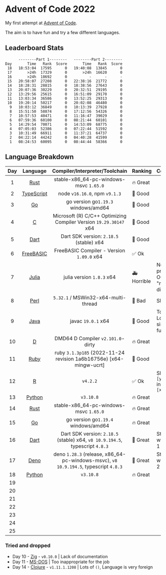 # Advent of Code 2022

My first attempt at [Advent of Code](https://adventofcode.com).

The aim is to have fun and try a few different languages.

## Leaderboard Stats

```plaintext
      --------Part 1--------   --------Part 2--------
Day       Time   Rank  Score       Time   Rank  Score
 18   18:53:04  17595      0   19:40:08  13845      0
 17       >24h  17329      0       >24h  16620      0
 16       >24h  18692      0          -      -      -
 15   20:58:07  27208      0   22:38:16  21772      0
 14   18:28:31  28815      0   18:38:56  27643      0
 13   20:07:36  30229      0   20:32:51  29195      0
 12   13:29:56  25615      0   16:51:09  29170      0
 11   13:03:34  36586      0   13:52:25  29313      0
 10   19:20:14  50217      0   20:02:08  46480      0
  9   10:03:12  36849      0   10:13:39  27928      0
  8   15:51:50  58874      0   17:12:56  54326      0
  7   10:57:53  40471      0   11:16:47  39029      0
  6   07:59:36  60100      0   08:21:44  60101      0
  5   14:29:54  70071      0   14:53:09  68775      0
  4   07:05:03  52386      0   07:22:44  51592      0
  3   10:31:49  66911      0   11:37:21  64737      0
  2   04:22:14  44242      0   04:40:28  41599      0
  1   08:24:53  60095      0   08:44:44  58366      0
```

## Language Breakdown

| Day |                         Language                          |                            Compiler/Interpreter/Toolchain                            | Ranking               | Comment                               |
| :-: | :-------------------------------------------------------: | :----------------------------------------------------------------------------------: | :-------------------- | ------------------------------------- |
|  1  |            [Rust](https://www.rust-lang.org/)             |                        stable-x86_64-pc-windows-msvc `1.65.0`                        | :fire: Great          |                                       |
|  2  |       [TypeScript](https://www.typescriptlang.org/)       |                            node `v16.16.0`, npm `v9.1.3`                             | :tada: Good           |                                       |
|  3  |                   [Go](https://go.dev/)                   |                         go version go`1.19.3` windows/amd64                          | :tada: Good           |                                       |
|  4  | [C](https://learn.microsoft.com/en-us/cpp/?view=msvc-170) |          Microsoft (R) C/C++ Optimizing Compiler Version `19.29.30147` x64           | :tada: Good           |                                       |
|  5  |                 [Dart](https://dart.dev/)                 |                       Dart SDK version: `2.18.5` (stable) x64                        | :tada: Good           |                                       |
|  6  |          [FreeBASIC](https://www.freebasic.net/)          |                      FreeBASIC Compiler - Version `1.09.0` x64                       | :white_check_mark: Ok |                                       |
|  7  |              [Julia](https://julialang.org/)              |                              julia version `1.8.3` x64                               | :ambulance: Horrible  | No proper OO. Use "multiple dispatch" |
|  8  |               [Perl](https://www.perl.org/)               |                         `5.32.1` / MSWin32-x64-multi-thread                          | :see_no_evil: Bad     | Slow                                  |
|  9  |                 [Java](https://dev.java/)                 |                                  javac `19.0.1` x64                                  | :tada: Good           | Too many LoC for simple func          |
| 10  |                  [D](https://dlang.org/)                  |                          DMD64 D Compiler `v2.101.0`-dirty                           | :fire: Great          |                                       |
| 11  |            [Ruby](https://www.ruby-lang.org/)             |          ruby `3.1.3p185` (2022-11-24 revision 1a6b16756e) [x64-mingw-ucrt]          | :tada: Good           |                                       |
| 12  |              [R](https://www.r-project.org/)              |                                       `v4.2.2`                                       | :white_check_mark: Ok | Slow. Use `[y,x]` instead of `[x,y]`  |
| 13  |             [Python](https://www.python.org/)             |                                      `v3.10.8`                                       | :fire: Great          |                                       |
| 14  |            [Rust](https://www.rust-lang.org/)             |                        stable-x86_64-pc-windows-msvc `1.65.0`                        | :fire: Great          |                                       |
| 15  |                   [Go](https://go.dev/)                   |                         go version go`1.19.4` windows/amd64                          | :fire: Great          |                                       |
| 16  |                 [Dart](https://dart.dev/)                 |     Dart SDK version: `2.18.5` (stable) x64, `v8 10.9.194.5`, typescript `4.8.3`     | :tada: Great          | Struggled with part 1                 |
| 17  |                [Deno](https://deno.land/)                 | deno `1.28.3` (release, x86_64-pc-windows-msvc), `v8 10.9.194.5`, typescript `4.8.3` | :tada: Great          | Struggled with part 2                 |
| 18  |             [Python](https://www.python.org/)             |                                      `v3.10.8`                                       | :fire: Great          |                                       |
| 19  |                                                           |                                                                                      |                       |                                       |
| 20  |                                                           |                                                                                      |                       |                                       |
| 21  |                                                           |                                                                                      |                       |                                       |
| 22  |                                                           |                                                                                      |                       |                                       |
| 23  |                                                           |                                                                                      |                       |                                       |
| 24  |                                                           |                                                                                      |                       |                                       |
| 25  |                                                           |                                                                                      |                       |                                       |

### Tried and dropped

- Day 10 - [Zig](https://ziglang.org/) - `v0.10.0` | Lack of documentation
- Day 11 - [MS-DOS](https://github.com/microsoft/ms-dos) | Too inappropriate for the job
- Day 14 - [Clojure](https://clojure.org/) - `v1.11.1.1208` | Lots of `()`, Language is very foreign
